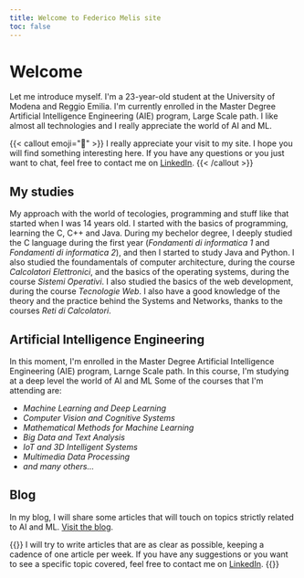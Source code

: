 ```yaml
---
title: Welcome to Federico Melis site
toc: false
---
```


# Welcome

Let me introduce myself. I'm a 23-year-old student at the University of Modena and Reggio Emilia. I'm currently enrolled in the Master Degree Artificial Intelligence Engineering (AIE) program, Large Scale path.
I like almost all technologies and I really appreciate the world of AI and ML.

{{< callout emoji="👋" >}}
  I really appreciate your visit to my site. I hope you will find something interesting here. If you have any questions or you just want to chat, feel free to contact me on [LinkedIn](https://www.linkedin.com/in/federico-melis-5779b218b/).
{{< /callout >}}

## My studies

My approach with the world of tecologies, programming and stuff like that started when I was 14 years old. I started with the basics of programming, learning the C, C++ and Java. During my bechelor degree, I deeply studied the C language during the first year (*Fondamenti di informatica 1* and *Fondamenti di informatica 2*), and then I started to study Java and Python. I also studied the foundamentals of computer architecture, during the course *Calcolatori Elettronici*, and the basics of the operating systems, during the course *Sistemi Operativi*. I also studied the basics of the web development, during the course *Tecnologie Web*.
I also have a good knowledge of the theory and the practice behind the Systems and Networks, thanks to the courses *Reti di Calcolatori*.

## Artificial Intelligence Engineering

In this moment, I'm enrolled in the Master Degree Artificial Intelligence Engineering (AIE) program, Larnge Scale path. 
In this course, I'm studying at a deep level the world of AI and ML
Some of the courses that I'm attending are:
- *Machine Learning and Deep Learning*
- *Computer Vision and Cognitive Systems*
- *Mathematical Methods for Machine Learning*
- *Big Data and Text Analysis*
- *IoT and 3D Intelligent Systems*
- *Multimedia Data Processing*
- *and many others...*



## Blog

In my blog, I will share some articles that will touch on topics strictly related to AI and ML. [Visit the blog](blog).

{{<callout emoji="📝">}}
  I will try to write articles that are as clear as possible, keeping a cadence of one article per week. If you have any suggestions or you want to see a specific topic covered, feel free to contact me on [LinkedIn](https://www.linkedin.com/in/federico-melis-5779b218b/).
{{</callout>}}

